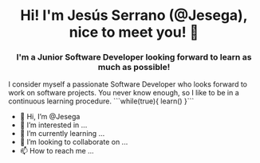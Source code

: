 <h1 align="center"> Hi! I'm Jesús Serrano (@Jesega), nice to meet you! 👋 </h1>
<h3 align="center"> I'm a Junior Software Developer looking forward to learn as much as possible! </h3>
I consider myself a passionate Software Developer who looks forward to work on software projects. You never know enough, so I like to  be in a continuous learning procedure. 
```while(true){
  learn()
}```

- 👋 Hi, I’m @Jesega
- 👀 I’m interested in ...
- 🌱 I’m currently learning ...
- 💞️ I’m looking to collaborate on ...
- 📫 How to reach me ...

<!---
Jesega/Jesega is a ✨ special ✨ repository because its `README.md` (this file) appears on your GitHub profile.
You can click the Preview link to take a look at your changes.
--->

#
